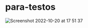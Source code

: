 # para-testos

![Screenshot 2022-10-20 at 17 51 37](https://user-images.githubusercontent.com/113585622/196997770-ad2e06ae-366c-40c0-a079-c075bfd35433.png)
